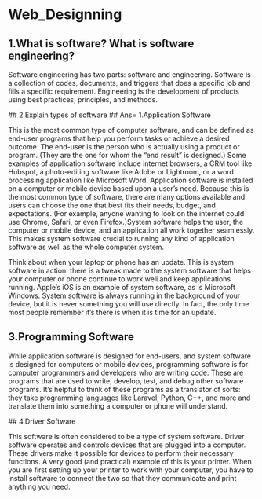 # Web_Designning
## 1.What is software? What is software engineering?
<p> Software engineering has two parts: software and engineering. Software is a collection of codes, documents, and triggers that does a specific job and fills a specific requirement. Engineering is the development of products using best practices, principles, and methods.</p>
## 2.Explain types of software
## Ans= 1.Application Software
<p>This is the most common type of computer software, and can be defined as end-user programs that help you perform tasks or achieve a desired outcome. The end-user is the person who is actually using a product or program. (They are the one for whom the “end result” is designed.) Some examples of application software include internet browsers, a CRM tool like Hubspot, a photo-editing software like Adobe or Lightroom, or a word processing application like Microsoft Word. Application software is installed on a computer or mobile device based upon a user’s need. Because this is the most common type of software, there are many options available and users can choose the one that best fits their needs, budget, and expectations. (For example, anyone wanting to look on the internet could use Chrome, Safari, or even Firefox.)</p)
## 2.System Software
<p>System software helps the user, the computer or mobile device, and an application all work together seamlessly. This makes system software crucial to running any kind of application software as well as the whole computer system. 

Think about when your laptop or phone has an update. This is system software in action: there is a tweak made to the system software that helps your computer or phone continue to work well and keep applications running. Apple’s iOS is an example of system software, as is Microsoft Windows. System software is always running in the background of your device, but it is never something you will use directly. In fact, the only time most people remember it’s there is when it is time for an update.</p>
## 3.Programming Software
<p>While application software is designed for end-users, and system software is designed for computers or mobile devices, programming software is for computer programmers and developers who are writing code. These are programs that are used to write, develop, test, and debug other software programs. It’s helpful to think of these programs as a translator of sorts: they take programming languages like Laravel, Python, C++, and more and translate them into something a computer or phone will understand. </p>
## 4.Driver Software
<p>This software is often considered to be a type of system software. Driver software operates and controls devices that are plugged into a computer. These drivers make it possible for devices to perform their necessary functions. A very good (and practical) example of this is your printer. When you are first setting up your printer to work with your computer, you have to install software to connect the two so that they communicate and print anything you need. </p>
